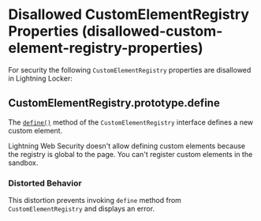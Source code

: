 # Disallowed CustomElementRegistry Properties (disallowed-custom-element-registry-properties)

For security the following `CustomElementRegistry` properties are disallowed in Lightning Locker:

<!-- START generated embed: @locker/distortion/src/CustomElementRegistry/docs/define-value.md -->
## CustomElementRegistry.prototype.define

The [`define()`](https://developer.mozilla.org/en-US/docs/Web/API/CustomElementRegistry/define) method of the `CustomElementRegistry` interface defines a new custom element. 

Lightning Web Security doesn't allow defining custom elements because the registry is global to the page. You can't register custom elements in the sandbox. 
### Distorted Behavior

This distortion prevents invoking `define` method from `CustomElementRegistry` and displays an error.
<!-- END generated embed, please keep comment -->

